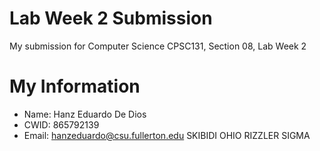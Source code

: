# Lab Week 2 Submission
My submission for Computer Science CPSC131, Section 08, Lab Week 2
# My Information
* Name: Hanz Eduardo De Dios
* CWID: 865792139
* Email: hanzeduardo@csu.fullerton.edu
SKIBIDI OHIO RIZZLER SIGMA
